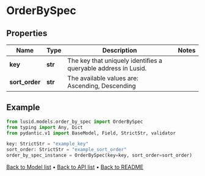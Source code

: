 # OrderBySpec

## Properties
Name | Type | Description | Notes
------------ | ------------- | ------------- | -------------
**key** | **str** | The key that uniquely identifies a queryable address in Lusid. | 
**sort_order** | **str** | The available values are: Ascending, Descending | 
## Example

```python
from lusid.models.order_by_spec import OrderBySpec
from typing import Any, Dict
from pydantic.v1 import BaseModel, Field, StrictStr, validator

key: StrictStr = "example_key"
sort_order: StrictStr = "example_sort_order"
order_by_spec_instance = OrderBySpec(key=key, sort_order=sort_order)

```

[Back to Model list](../README.md#documentation-for-models) &#8226; [Back to API list](../README.md#documentation-for-api-endpoints) &#8226; [Back to README](../README.md)

